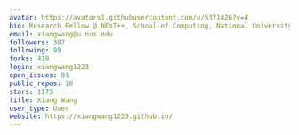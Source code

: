 ```yaml
---
avatar: https://avatars1.githubusercontent.com/u/5371426?v=4
bio: Research Fellow @ NExT++, School of Computing, National University of Singapore
email: xiangwang@u.nus.edu
followers: 307
following: 99
forks: 418
login: xiangwang1223
open_issues: 81
public_repos: 10
stars: 1175
title: Xiang Wang
user_type: User
website: https://xiangwang1223.github.io/
---
```

